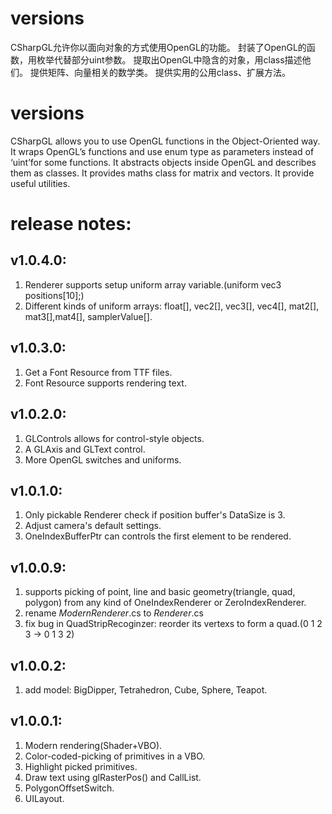 ﻿# versions
CSharpGL允许你以面向对象的方式使用OpenGL的功能。
封装了OpenGL的函数，用枚举代替部分uint参数。
提取出OpenGL中隐含的对象，用class描述他们。
提供矩阵、向量相关的数学类。
提供实用的公用class、扩展方法。

# versions
CSharpGL allows you to use OpenGL functions in the Object-Oriented way.
It wraps OpenGL’s functions and use enum type as parameters instead of ‘uint’for some functions.
It abstracts objects inside OpenGL and describes them as classes.
It provides maths class for matrix and vectors.
It provide useful utilities.

# release notes:
## v1.0.4.0:
1. Renderer supports setup uniform array variable.(uniform vec3 positions[10];)
2. Different kinds of uniform arrays: float[], vec2[], vec3[], vec4[], mat2[], mat3[],mat4[], samplerValue[].
## v1.0.3.0:
1. Get a Font Resource from TTF files.
2. Font Resource supports rendering text.
## v1.0.2.0:
1. GLControls allows for control-style objects.
2. A GLAxis and GLText control.
3. More OpenGL switches and uniforms.
## v1.0.1.0:
1. Only pickable Renderer check if position buffer's DataSize is 3.
2. Adjust camera's default settings.
3. OneIndexBufferPtr can controls the first element to be rendered.
## v1.0.0.9:
1. supports picking of point, line and basic geometry(triangle, quad, polygon) from any kind of OneIndexRenderer or ZeroIndexRenderer.
2. rename *ModernRenderer*.cs to *Renderer*.cs
3. fix bug in QuadStripRecoginzer: reorder its vertexs to form a quad.(0 1 2 3 -> 0 1 3 2)
## v1.0.0.2:
1. add model: BigDipper, Tetrahedron, Cube, Sphere, Teapot.
## v1.0.0.1:
1. Modern rendering(Shader+VBO).
2. Color-coded-picking of primitives in a VBO.
3. Highlight picked primitives.
4. Draw text using glRasterPos() and CallList.
5. PolygonOffsetSwitch.
6. UILayout.

